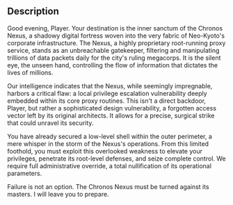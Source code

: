 ## Description

Good evening, Player. Your destination is the inner sanctum of the Chronos Nexus, a shadowy digital fortress woven into the very fabric of Neo-Kyoto's corporate infrastructure. The Nexus, a highly proprietary root-running proxy service, stands as an unbreachable gatekeeper, filtering and manipulating trillions of data packets daily for the city's ruling megacorps. It is the silent eye, the unseen hand, controlling the flow of information that dictates the lives of millions.

Our intelligence indicates that the Nexus, while seemingly impregnable, harbors a critical flaw: a local privilege escalation vulnerability deeply embedded within its core proxy routines. This isn't a direct backdoor, Player, but rather a sophisticated design vulnerability, a forgotten access vector left by its original architects. It allows for a precise, surgical strike that could unravel its security.

You have already secured a low-level shell within the outer perimeter, a mere whisper in the storm of the Nexus's operations. From this limited foothold, you must exploit this overlooked weakness to elevate your privileges, penetrate its root-level defenses, and seize complete control. We require full administrative override, a total nullification of its operational parameters.

Failure is not an option. The Chronos Nexus must be turned against its masters. I will leave you to prepare.
